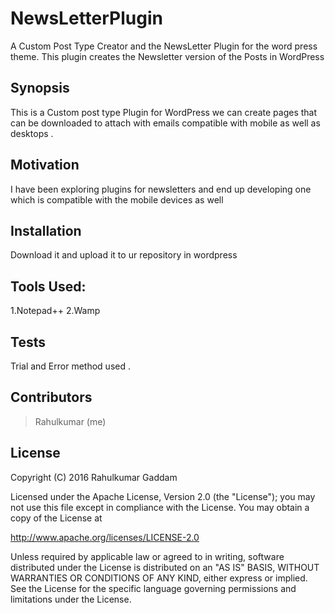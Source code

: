 # NewsLetterPlugin
A Custom Post Type Creator and the NewsLetter Plugin for the word press theme. This plugin creates the Newsletter version of the Posts in WordPress


## Synopsis

This is a Custom post type Plugin for WordPress we can create pages that can be downloaded to attach with emails compatible with mobile as well as desktops . 


## Motivation

I have been exploring plugins for newsletters and end up developing one which is compatible with the mobile devices as well


## Installation

Download it and upload it to ur repository in wordpress




## Tools Used:
1.Notepad++
2.Wamp




## Tests

Trial and Error method used .

## Contributors

>Rahulkumar (me)

## License

Copyright (C) 2016 Rahulkumar Gaddam

Licensed under the Apache License, Version 2.0 (the "License");
you may not use this file except in compliance with the License.
You may obtain a copy of the License at

http://www.apache.org/licenses/LICENSE-2.0

Unless required by applicable law or agreed to in writing, software
distributed under the License is distributed on an "AS IS" BASIS,
WITHOUT WARRANTIES OR CONDITIONS OF ANY KIND, either express or implied.
See the License for the specific language governing permissions and
limitations under the License.








